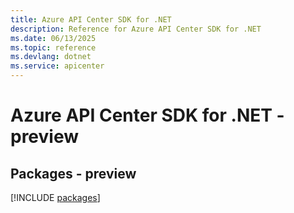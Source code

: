 ```yaml
---
title: Azure API Center SDK for .NET
description: Reference for Azure API Center SDK for .NET
ms.date: 06/13/2025
ms.topic: reference
ms.devlang: dotnet
ms.service: apicenter
---
```

# Azure API Center SDK for .NET - preview
## Packages - preview
[!INCLUDE [packages](api-center-index.md)]
